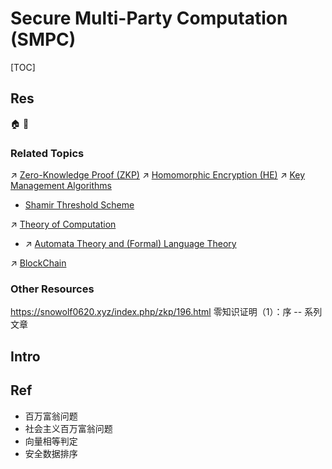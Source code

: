 # Secure Multi-Party Computation (SMPC)

[TOC]



## Res
🏠 
🚧 


### Related Topics
↗ [Zero-Knowledge Proof (ZKP)](../../⛈️%20Risk%20Management/🐺%20Risk%20Countermeasures%20&%20Security%20Control/Identity%20&%20Access%20Management%20(IAM)/Access%20Control%20(访问控制)/Authentication%20(身份鉴别)/Object-Based%20Authetication/Human-Oriented%20Authentication%20(鉴别对象为人)/Zero-Knowledge%20Proof%20(ZKP)/Zero-Knowledge%20Proof%20(ZKP).md)
↗ [Homomorphic Encryption (HE)](../🤐%20Cryptography/Modern%20Cryptography/Homomorphic%20Encryption%20(HE)/Homomorphic%20Encryption%20(HE).md)
↗ [Key Management Algorithms](../Key%20Management/📌%20Key%20Management%20Algorithms%20&%20Protocols/Key%20Management%20Algorithms/Key%20Management%20Algorithms.md)
- [Shamir Threshold Scheme](../Key%20Management/📌%20Key%20Management%20Algorithms%20&%20Protocols/Key%20Management%20Algorithms/Threshold%20Scheme%20(门限方案)/Shamir%20Threshold%20Scheme.md)

↗ [Theory of Computation](../../../🧮%20Mathematics/🤼‍♀️%20Mathematical%20Logic/😶‍🌫️%20Theory%20of%20Computation/Theory%20of%20Computation.md)
- ↗ [Automata Theory and (Formal) Language Theory](../../../🧮%20Mathematics/🤼‍♀️%20Mathematical%20Logic/😶‍🌫️%20Theory%20of%20Computation/🍏%20Automata%20Theory%20and%20(Formal)%20Language%20Theory/Automata%20Theory%20and%20(Formal)%20Language%20Theory.md)

↗ [BlockChain](../../../Data-Oriented%20&%20Human-Centered%20Technologies/Web%203.0%20&%20Decentralized%20Finance/Decentralized%20Fiance%20&%20Cryptocurrency/De-Fi%20Technologies/BlockChain.md)


### Other Resources
https://snowolf0620.xyz/index.php/zkp/196.html
零知识证明（1）：序  -- 系列文章



## Intro



## Ref
[零知识证明（1）：序]: https://snowolf0620.xyz/index.php/zkp/196.html
[安全多方计算之二：一文搞懂百万富翁问题 | CSDN]: https://viper.blog.csdn.net/article/details/128348229?fromshare=blogdetail&sharetype=blogdetail&sharerId=128348229&sharerefer=PC&sharesource=weixin_43336330&sharefrom=from_link
- 百万富翁问题
- 社会主义百万富翁问题
- 向量相等判定
- 安全数据排序

[Yao's Millionaires' problem | wikipedia]: https://en.wikipedia.org/wiki/Yao%27s_Millionaires%27_problem
